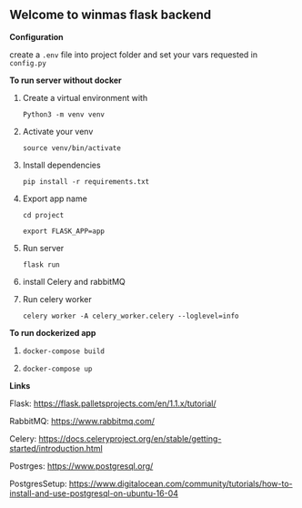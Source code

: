 ## Welcome to winmas flask backend

**Configuration**

create a ``.env`` file into project folder and set your vars requested in ``config.py``

**To run server without docker**
    
1. Create a virtual environment with

    ``Python3 -m venv venv``

2. Activate your venv

    ``source venv/bin/activate``

3. Install dependencies

    ``pip install -r requirements.txt`` 

4. Export app name

    ``cd project``

    ``export FLASK_APP=app``

4. Run server

    ``flask run``
    
5. install Celery and rabbitMQ

6. Run celery worker

    ``celery worker -A celery_worker.celery --loglevel=info``
 
**To run dockerized app**

1. ``docker-compose build``

2. ``docker-compose up``

**Links**

Flask: https://flask.palletsprojects.com/en/1.1.x/tutorial/

RabbitMQ: https://www.rabbitmq.com/

Celery: https://docs.celeryproject.org/en/stable/getting-started/introduction.html

Postrges: https://www.postgresql.org/

PostgresSetup: https://www.digitalocean.com/community/tutorials/how-to-install-and-use-postgresql-on-ubuntu-16-04
